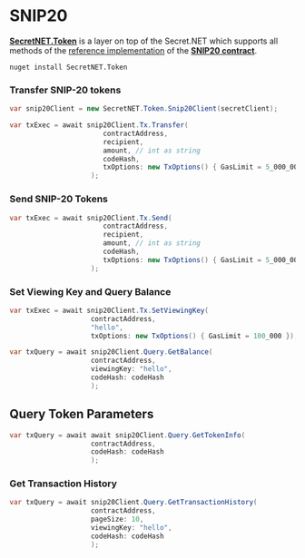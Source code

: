 # SNIP20

[**SecretNET.Token**](https://github.com/0xxCodemonkey/SecretNET.Token) is a layer on top of the Secret.NET which supports all methods of the [reference implementation](https://github.com/scrtlabs/snip20-reference-impl) of the [**SNIP20 contract**](https://docs.scrt.network/secret-network-documentation/development/snips/snip-20-spec-private-fungible-tokens).

`nuget install SecretNET.Token`

### Transfer SNIP-20 tokens

```csharp
var snip20Client = new SecretNET.Token.Snip20Client(secretClient);

var txExec = await snip20Client.Tx.Transfer(
                       contractAddress,
                       recipient,
                       amount, // int as string
                       codeHash,
                       txOptions: new TxOptions() { GasLimit = 5_000_000 }
                    );
```

### Send SNIP-20 Tokens

```csharp
var txExec = await snip20Client.Tx.Send(
                       contractAddress,
                       recipient,
                       amount, // int as string
                       codeHash,
                       txOptions: new TxOptions() { GasLimit = 5_000_000 }
                    );
```

### Set Viewing Key and Query Balance

```csharp
var txExec = await snip20Client.Tx.SetViewingKey(
                    contractAddress,
                    "hello",
                    txOptions: new TxOptions() { GasLimit = 100_000 });

var txQuery = await snip20Client.Query.GetBalance(
                    contractAddress, 
                    viewingKey: "hello", 
                    codeHash: codeHash
                    );
```

## Query Token Parameters

```csharp
var txQuery = await await snip20Client.Query.GetTokenInfo(
                    contractAddress, 
                    codeHash: codeHash
                    );
```

### Get Transaction History

```csharp
var txQuery = await snip20Client.Query.GetTransactionHistory(
                    contractAddress, 
                    pageSize: 10,
                    viewingKey: "hello",                     
                    codeHash: codeHash
                    );
```
